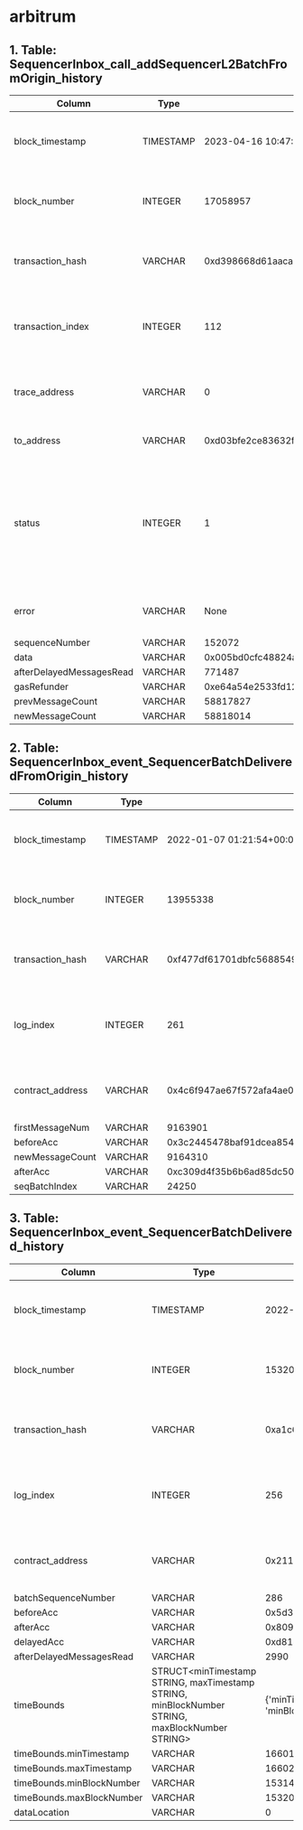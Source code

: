# arbitrum

## 1. Table: SequencerInbox\_call\_addSequencerL2BatchFromOrigin\_history

| Column                   | Type      | Example                                                                                              | Description                                                                                                            |
| ------------------------ | --------- | ---------------------------------------------------------------------------------------------------- | ---------------------------------------------------------------------------------------------------------------------- |
| block\_timestamp         | TIMESTAMP | 2023-04-16 10:47:23+00:00                                                                            | Timestamp of the block where this event was emitted                                                                    |
| block\_number            | INTEGER   | 17058957                                                                                             | The block number where this event was emitted                                                                          |
| transaction\_hash        | VARCHAR   | 0xd398668d61aaca3937919eb21ca50908b9958110469e4da07a1bb68b15222f05                                   | Hash of the transactions in which this event was emitted                                                               |
| transaction\_index       | INTEGER   | 112                                                                                                  | Integer of the transactions index position in the block                                                                |
| trace\_address           | VARCHAR   | 0                                                                                                    | Comma separated list of trace address in call tree                                                                     |
| to\_address              | VARCHAR   | 0xd03bfe2ce83632f4e618a97299cc91b1335bb2d9                                                           | Address of the called contract                                                                                         |
| status                   | INTEGER   | 1                                                                                                    | Either 1 (success) or 0 (failure, due to any operation that can cause the call itself or any top-level call to revert) |
| error                    | VARCHAR   | None                                                                                                 | Error in case input parsing failed                                                                                     |
| sequenceNumber           | VARCHAR   | 152072                                                                                               |                                                                                                                        |
| data                     | VARCHAR   | 0x005bd0cfc48824add643402374f89cf7005df3ffa3bd44adfa002d5d5bd08296b6a8c5452f2dadfcf7656a756541cc2220 |                                                                                                                        |
| afterDelayedMessagesRead | VARCHAR   | 771487                                                                                               |                                                                                                                        |
| gasRefunder              | VARCHAR   | 0xe64a54e2533fd126c2e452c5fab544d80e2e4eb5                                                           |                                                                                                                        |
| prevMessageCount         | VARCHAR   | 58817827                                                                                             |                                                                                                                        |
| newMessageCount          | VARCHAR   | 58818014                                                                                             |                                                                                                                        |

## 2. Table: SequencerInbox\_event\_SequencerBatchDeliveredFromOrigin\_history

| Column            | Type      | Example                                                            | Description                                                  |
| ----------------- | --------- | ------------------------------------------------------------------ | ------------------------------------------------------------ |
| block\_timestamp  | TIMESTAMP | 2022-01-07 01:21:54+00:00                                          | Timestamp of the block where this event was emitted          |
| block\_number     | INTEGER   | 13955338                                                           | The block number where this event was emitted                |
| transaction\_hash | VARCHAR   | 0xf477df61701dbfc568854974a454b5632e35478042a3dabe676b026b81afc1ee | Hash of the transactions in which this event was emitted     |
| log\_index        | INTEGER   | 261                                                                | Integer of the log index position in the block of this event |
| contract\_address | VARCHAR   | 0x4c6f947ae67f572afa4ae0730947de7c874f95ef                         | Address of the contract that produced the log                |
| firstMessageNum   | VARCHAR   | 9163901                                                            |                                                              |
| beforeAcc         | VARCHAR   | 0x3c2445478baf91dcea8547aa5bfeeba2d812032176fce4480b89072051a65aba |                                                              |
| newMessageCount   | VARCHAR   | 9164310                                                            |                                                              |
| afterAcc          | VARCHAR   | 0xc309d4f35b6b6ad85dc50fe4489464760d0ac715a5efbc9fcb5155b044c74462 |                                                              |
| seqBatchIndex     | VARCHAR   | 24250                                                              |                                                              |

## 3. Table: SequencerInbox\_event\_SequencerBatchDelivered\_history

| Column                    | Type                                                                                            | Example                                                                                              | Description                                                  |
| ------------------------- | ----------------------------------------------------------------------------------------------- | ---------------------------------------------------------------------------------------------------- | ------------------------------------------------------------ |
| block\_timestamp          | TIMESTAMP                                                                                       | 2022-08-11 10:53:09+00:00                                                                            | Timestamp of the block where this event was emitted          |
| block\_number             | INTEGER                                                                                         | 15320287                                                                                             | The block number where this event was emitted                |
| transaction\_hash         | VARCHAR                                                                                         | 0xa1c63120b3c61ae9e3fe7e7845b6358aba824fbdc66090a28bf15e0dddbafa0c                                   | Hash of the transactions in which this event was emitted     |
| log\_index                | INTEGER                                                                                         | 256                                                                                                  | Integer of the log index position in the block of this event |
| contract\_address         | VARCHAR                                                                                         | 0x211e1c4c7f1bf5351ac850ed10fd68cffcf6c21b                                                           | Address of the contract that produced the log                |
| batchSequenceNumber       | VARCHAR                                                                                         | 286                                                                                                  |                                                              |
| beforeAcc                 | VARCHAR                                                                                         | 0x5d3906e534f54f84b3dde0ff8a5f6709dcfef205572291422793d5bfaedc91ff                                   |                                                              |
| afterAcc                  | VARCHAR                                                                                         | 0x809557af48b63548d5ca1f2728f8e50fc586ae58ac5b4c6354e61258825aac28                                   |                                                              |
| delayedAcc                | VARCHAR                                                                                         | 0xd814267914b78aa370aabd14356c3954daf5ff2bcfd1c80038ac719144078337                                   |                                                              |
| afterDelayedMessagesRead  | VARCHAR                                                                                         | 2990                                                                                                 |                                                              |
| timeBounds                | STRUCT\<minTimestamp STRING, maxTimestamp STRING, minBlockNumber STRING, maxBlockNumber STRING> | {'minTimestamp': '1660128789', 'maxTimestamp': '1660218789', 'minBlockNumber': '15314527', 'maxBlock |                                                              |
| timeBounds.minTimestamp   | VARCHAR                                                                                         | 1660128789                                                                                           |                                                              |
| timeBounds.maxTimestamp   | VARCHAR                                                                                         | 1660218789                                                                                           |                                                              |
| timeBounds.minBlockNumber | VARCHAR                                                                                         | 15314527                                                                                             |                                                              |
| timeBounds.maxBlockNumber | VARCHAR                                                                                         | 15320299                                                                                             |                                                              |
| dataLocation              | VARCHAR                                                                                         | 0                                                                                                    |                                                              |

